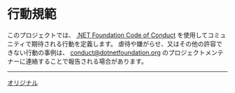 # 行動規範

このプロジェクトでは、 [.NET Foundation Code of Conduct](https://dotnetfoundation.org/code-of-conduct) を使用してコミュニティで期待される行動を定義します。
虐待や嫌がらせ、又はその他の許容できない行動の事例は、 conduct@dotnetfoundation.org のプロジェクトメンテナーに連絡することで報告される場合があります。

---
[オリジナル](https://github.com/dotnet/core/blob/master/CODE_OF_CONDUCT.md)
